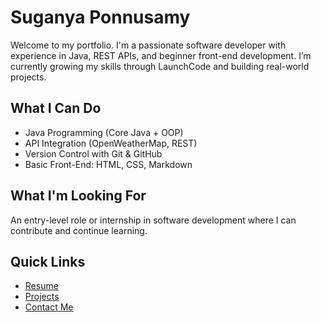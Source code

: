 # Suganya Ponnusamy

Welcome to my portfolio. I'm a passionate software developer with experience in Java, REST APIs, and beginner front-end development. I’m currently growing my skills through LaunchCode and building real-world projects.

## What I Can Do
- Java Programming (Core Java + OOP)
- API Integration (OpenWeatherMap, REST)
- Version Control with Git & GitHub
- Basic Front-End: HTML, CSS, Markdown

## What I'm Looking For
An entry-level role or internship in software development where I can contribute and continue learning.

## Quick Links
- [Resume](resume)
- [Projects](projects)
- [Contact Me](contact)
